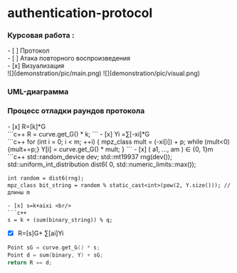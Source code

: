 # authentication-protocol
<h3>Курсовая работа : </h3>
- [ ] Протокол <br/>
- [ ] Атака повторного воспроизведения  <br/>
- [x] Визуализация  <br/>
![](demonstration/pic/main.png)
![](demonstration/pic/visual.png)
<br/>

<h3>UML-диаграмма</h3>


<h3>Процесс отладки раундов протокола</h3>
- [x] R=[k]*G <br/>
```c++
R = curve.get_G() * k;
```
- [x] Yi =∑[-xi]*G <br/>
```c++
for (int i = 0; i < m; ++i) {
        mpz_class mult = (-xi[i]) + p;
        while (mult<0){mult+=p;}
        Y[i] = curve.get_G() * mult;
    }
```
- [x] ( a1, ..., am ) ∈ {0, 1}m<br/>
```c++
std::random_device dev;
    std::mt19937 rng(dev());
    std::uniform_int_distribution<std::mt19937::result_type> dist6(
            0, std::numeric_limits<int>::max());

    int random = dist6(rng);
    mpz_class bit_string = random % static_cast<int>(pow(2, Y.size())); //длины m
```
- [x] s=k+aixi <br/>
```c++
s = k + (sum(binary_string)) % q;
```
- [x] R=[s]G+ ∑[ai]Yi
```c++
Point sG = curve.get_G() * s;
Point d = sum(binary, Y) + sG;
return R == d;
```
